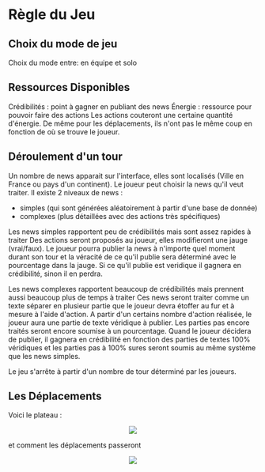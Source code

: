 # Règle du Jeu

## Choix du mode de jeu
Choix du mode entre: en équipe et solo

## Ressources Disponibles
Crédibilités : point à gagner en publiant des news
Énergie : ressource pour pouvoir faire des actions
Les actions couteront une certaine quantité d'énergie.
De même pour les déplacements, ils n'ont pas le même coup en fonction de où se trouve le joueur.


## Déroulement d'un tour
Un nombre de news apparait sur l'interface, elles sont localisés (Ville en France ou pays d'un continent). 
Le joueur peut choisir la news qu'il veut traiter.
Il existe 2 niveaux de news :
  - simples (qui sont générées aléatoirement à partir d'une base de donnée)
  - complexes (plus détaillées avec des actions très spécifiques)
  

Les news simples rapportent peu de crédibilités mais sont assez rapides à traiter 
  Des actions seront proposés au joueur, elles modifieront une jauge (vrai/faux).
  Le joueur pourra publier la news à n'importe quel moment durant son tour et la véracité de ce qu'il publie sera déterminé avec le pourcentage dans la jauge.
  Si ce qu'il publie est veridique il gagnera en crédibilité, sinon il en perdra.

Les news complexes rapportent beaucoup de crédibilités mais prennent aussi beaucoup plus de temps à traiter
  Ces news seront traiter comme un texte séparer en plusieur partie que le joueur devra étoffer au fur et à mesure à l'aide d'action.
  A partir d'un certains nombre d'action réalisée, le joueur aura une partie de texte véridique à publier. 
  Les parties pas encore traités seront encore soumise à un pourcentage. 
  Quand le joueur décidera de publier, il gagnera en crédibilité en fonction des parties de textes 100% véridiques et les parties pas à 100% sures seront 
  soumis au même système que les news simples.

Le jeu s'arrête à partir d'un nombre de tour déterminé par les joueurs.


## Les Déplacements

Voici le plateau :
<p align="center">
<img src=https://github.com/PIR-Serious-Game-FakeNews/PIR-Jeu_BackEnd/blob/main/IMAGE/Plateau%20PIR.jpg>
</p>


et comment les déplacements passeront
<p align="center">
<img src=https://github.com/PIR-Serious-Game-FakeNews/PIR-Jeu_BackEnd/blob/main/IMAGE/IMG_3626.jpg>
</p>


